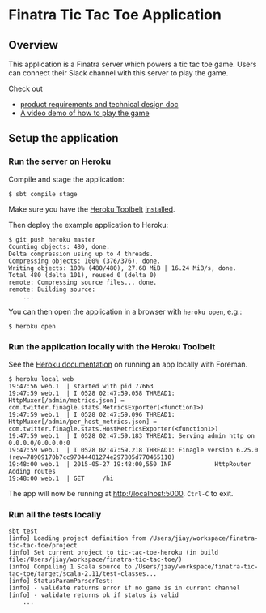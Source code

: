 # Finatra Tic Tac Toe Application

Overview
----------------------------------------------------------
This application is a Finatra server which powers a tic tac toe game. Users can connect their Slack channel with this server to play the game.

Check out
* [product requirements and technical design doc](https://docs.google.com/document/d/1TIIIYDpS9E6-qepE-9gvryTrnsBqMLJYZbk4SFPZhVk/edit#heading=h.u01k6bsi6hbv)
* [A video demo of how to play the game](https://www.youtube.com/)

Setup the application
----------------------------------------------------------

### Run the server on Heroku ###

Compile and stage the application:

```
$ sbt compile stage
```

Make sure you have the [Heroku Toolbelt](https://toolbelt.heroku.com/) [installed](https://devcenter.heroku.com/articles/getting-started-with-scala#set-up).

Then deploy the example application to Heroku:

```
$ git push heroku master
Counting objects: 480, done.
Delta compression using up to 4 threads.
Compressing objects: 100% (376/376), done.
Writing objects: 100% (480/480), 27.68 MiB | 16.24 MiB/s, done.
Total 480 (delta 101), reused 0 (delta 0)
remote: Compressing source files... done.
remote: Building source:
	...
```

You can then open the application in a browser with `heroku open`, e.g.:

```
$ heroku open
```


### Run the application locally with the Heroku Toolbelt  ###

See the [Heroku documentation](https://devcenter.heroku.com/articles/getting-started-with-scala#run-the-app-locally) on running an app locally with Foreman.


```
$ heroku local web
19:47:56 web.1  | started with pid 77663
19:47:59 web.1  | I 0528 02:47:59.058 THREAD1: HttpMuxer[/admin/metrics.json] = com.twitter.finagle.stats.MetricsExporter(<function1>)
19:47:59 web.1  | I 0528 02:47:59.096 THREAD1: HttpMuxer[/admin/per_host_metrics.json] = com.twitter.finagle.stats.HostMetricsExporter(<function1>)
19:47:59 web.1  | I 0528 02:47:59.183 THREAD1: Serving admin http on 0.0.0.0/0.0.0.0:0
19:47:59 web.1  | I 0528 02:47:59.218 THREAD1: Finagle version 6.25.0 (rev=78909170b7cc97044481274e297805d770465110)
19:48:00 web.1  | 2015-05-27 19:48:00,550 INF            HttpRouter                Adding routes
19:48:00 web.1  | GET     /hi
```

The app will now be running at [http://localhost:5000](http://localhost:5000). `Ctrl-C` to exit.


### Run all the tests locally  ###

```
sbt test
[info] Loading project definition from /Users/jiay/workspace/finatra-tic-tac-toe/project
[info] Set current project to tic-tac-toe-heroku (in build file:/Users/jiay/workspace/finatra-tic-tac-toe/)
[info] Compiling 1 Scala source to /Users/jiay/workspace/finatra-tic-tac-toe/target/scala-2.11/test-classes...
[info] StatusParamParserTest:
[info] - validate returns error if no game is in current channel
[info] - validate returns ok if status is valid
    ...
```